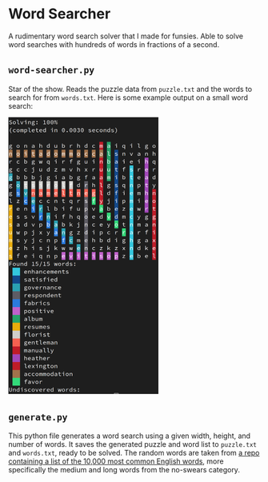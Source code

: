 # Word Searcher

A rudimentary word search solver that I made for funsies. Able to solve word searches with hundreds of words in fractions of a second.

## `word-searcher.py`

Star of the show. Reads the puzzle data from `puzzle.txt` and the words to search for from `words.txt`. Here is some example output on a small word search:

<img src="https://github.com/jaxsonp/word-searcher/blob/main/example_output.png?raw=true" alt="example output" width="300"/>

## `generate.py`

This python file generates a word search using a given width, height, and number of words. It saves the generated puzzle and word list to `puzzle.txt` and `words.txt`, ready to be solved. The random words are taken from [a repo containing a list of the 10,000 most common English words](https://github.com/first20hours/google-10000-english/tree/master), more specifically the medium and long words from the no-swears category.
